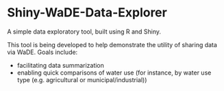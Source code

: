 # Shiny-WaDE-Data-Explorer
A simple data exploratory tool, built using R and Shiny.

This tool is being developed to help demonstrate the utility of sharing data via WaDE. 
Goals include:
- facilitating data summarization
- enabling quick comparisons of water use (for instance, by water use type (e.g. agricultural or municipal/industrial))
